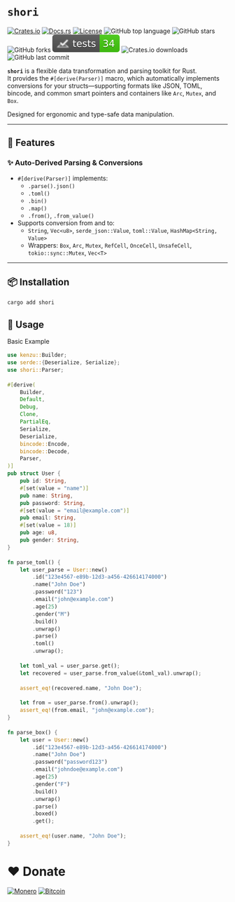 # `shori`

[![Crates.io](https://img.shields.io/crates/v/shori.svg)](https://crates.io/crates/shori)
[![Docs.rs](https://docs.rs/shori/badge.svg)](https://docs.rs/shori)
[![License](https://img.shields.io/crates/l/shori.svg)](https://github.com/pas2rust/shori/blob/main/LICENSE)
![GitHub top language](https://img.shields.io/github/languages/top/pas2rust/shori?color=orange&logo=rust&style=flat&logoColor=white)
![GitHub stars](https://img.shields.io/github/stars/pas2rust/shori?color=success&style=flat&logo=github)
![GitHub forks](https://img.shields.io/github/forks/pas2rust/shori?color=orange&logo=Furry%20Network%20Network&style=flat&logoColor=white)
![Tests](https://raw.githubusercontent.com/pas2rust/badges/main/shori-tests.svg)
![Crates.io downloads](https://img.shields.io/crates/d/shori.svg)
![GitHub last commit](https://img.shields.io/github/last-commit/pas2rust/shori?color=ff69b4&label=update&logo=git&style=flat&logoColor=white)


**`shori`** is a flexible data transformation and parsing toolkit for Rust.  
It provides the `#[derive(Parser)]` macro, which automatically implements conversions for your structs—supporting formats like JSON, TOML, bincode, and common smart pointers and containers like `Arc`, `Mutex`, and `Box`.

Designed for ergonomic and type-safe data manipulation.

---

## 🔧 Features

### ✨ Auto-Derived Parsing & Conversions

- `#[derive(Parser)]` implements:
  - `.parse().json()`
  - `.toml()`
  - `.bin()`
  - `.map()`
  - `.from()`, `.from_value()`
- Supports conversion from and to:
  - `String`, `Vec<u8>`, `serde_json::Value`, `toml::Value`, `HashMap<String, Value>`
  - Wrappers: `Box`, `Arc`, `Mutex`, `RefCell`, `OnceCell`, `UnsafeCell`, `tokio::sync::Mutex`, `Vec<T>`

---

## 📦 Installation

```bash
cargo add shori
```

## 🚀 Usage
Basic Example

```rust
use kenzu::Builder;
use serde::{Deserialize, Serialize};
use shori::Parser;

#[derive(
    Builder,
    Default,
    Debug,
    Clone,
    PartialEq,
    Serialize,
    Deserialize,
    bincode::Encode,
    bincode::Decode,
    Parser,
)]
pub struct User {
    pub id: String,
    #[set(value = "name")]
    pub name: String,
    pub password: String,
    #[set(value = "email@example.com")]
    pub email: String,
    #[set(value = 18)]
    pub age: u8,
    pub gender: String,
}

fn parse_toml() {
    let user_parse = User::new()
        .id("123e4567-e89b-12d3-a456-426614174000")
        .name("John Doe")
        .password("123")
        .email("john@example.com")
        .age(25)
        .gender("M")
        .build()
        .unwrap()
        .parse()
        .toml()
        .unwrap();

    let toml_val = user_parse.get();
    let recovered = user_parse.from_value(&toml_val).unwrap();

    assert_eq!(recovered.name, "John Doe");

    let from = user_parse.from().unwrap();
    assert_eq!(from.email, "john@example.com");
}

fn parse_box() {
    let user = User::new()
        .id("123e4567-e89b-12d3-a456-426614174000")
        .name("John Doe")
        .password("password123")
        .email("johndoe@example.com")
        .age(25)
        .gender("F")
        .build()
        .unwrap()
        .parse()
        .boxed()
        .get();

    assert_eq!(user.name, "John Doe");
}

```

# ❤️ Donate

[![Monero](https://img.shields.io/badge/88NKLkhZf1nTVpaSU6vwG6dwBwb9tFVSM8Lpj3YqdL1PMt8Gm7opV7aUnMYBaAC9Y6a4kfDc3fLGoMVqeSJKNphyLpLdEvC-FF6600?style=flat&logo=monero&logoColor=white)](https://github.com/pas2rust/pas2rust/blob/main/pas-monero-donate.png)
[![Bitcoin](https://img.shields.io/badge/bc1qnlayyh84e9u5pd4m9g9sf4c5zdzswvkmudmdu5-EAB300?style=flat&logo=bitcoin&logoColor=white)](https://github.com/pas2rust/pas2rust/blob/main/pas-bitcoin-donate.png)